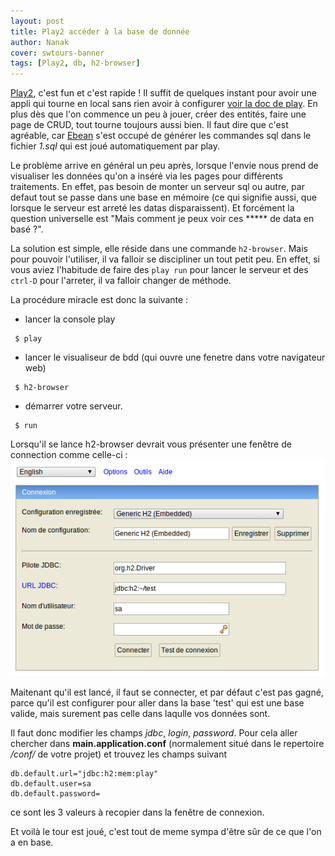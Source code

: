 ```yaml
---
layout: post
title: Play2 accéder à la base de donnée
author: Nanak
cover: swtours-banner
tags: [Play2, db, h2-browser]
---
```


[Play2](http://www.playframework.com/), c'est fun et c'est rapide !
Il suffit de quelques instant pour avoir une appli qui tourne en local sans rien avoir à configurer [voir la doc de play](http://www.playframework.com/documentation/2.2.x/NewApplication).
En plus dès que l'on commence un peu à jouer, créer des entités, faire une page de CRUD, tout tourne toujours aussi bien. Il faut dire que c'est agréable, car [Ebean](http://www.playframework.com/documentation/2.2.x/JavaEbean) s'est occupé de générer les commandes sql dans le fichier _1.sql_ qui est joué automatiquement par play.

Le problème arrive en général un peu après, lorsque l'envie nous prend de visualiser les données qu'on a inséré via les pages pour différents traitements.
En effet, pas besoin de monter un serveur sql ou autre, par defaut tout se passe dans une base en mémoire (ce qui signifie aussi, que lorsque le serveur est arreté les datas disparaissent).
Et forcément la question universelle est "Mais comment je peux voir ces ***** de data en basé ?".


La solution est simple, elle réside dans une commande `h2-browser`.
Mais pour pouvoir l'utiliser, il va falloir se discipliner un tout petit peu. En effet, si vous aviez l'habitude de faire des `play run` pour lancer le serveur et des `ctrl-D` pour l'arreter, il va falloir changer de méthode.

La procédure miracle est donc la suivante :

 * lancer la console play
```
 $ play
```
 * lancer le visualiseur de bdd (qui ouvre une fenetre dans votre navigateur web)
```
 $ h2-browser
```
 * démarrer votre serveur.
```
 $ run
```

Lorsqu'il se lance h2-browser devrait vous présenter une fenêtre de connection comme celle-ci :
<a href="/images/postPlayDbBrowser/h2-browser.png" data-lightbox="image-1" title="Fenêtre de connexion par défaut de h2-browser">
        <img class="medium" src="/images/postPlayDbBrowser/h2-browser.png" alt="Fenêtre de connexion par défaut de h2-browser"/>
</a>

Maitenant qu'il est lancé, il faut se connecter, et par défaut c'est pas gagné, parce qu'il est configurer pour aller dans la base 'test' qui est une base valide, mais surement pas celle dans laqulle vos données sont.

Il faut donc modifier les champs _jdbc_, _login_, _password_.
Pour cela aller chercher dans __main.application.conf__ (normalement situé dans le repertoire _/conf/_ de votre projet) et trouvez les champs suivant

```
db.default.url="jdbc:h2:mem:play"
db.default.user=sa
db.default.password=
```
ce sont les 3 valeurs à recopier dans la fenêtre de connexion.

Et voilà le tour est joué, c'est tout de meme sympa d'être sûr de ce que l'on a en base.

